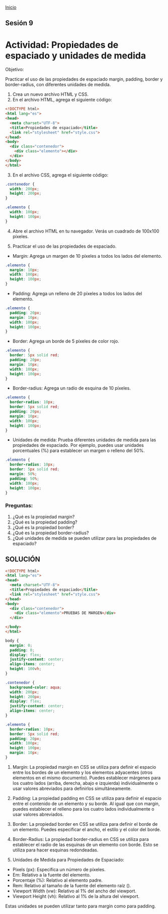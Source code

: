 <!-- No borrar o modificar -->
[Inicio](./index.md)

## Sesión 9 


<!-- Su documentación aquí -->

# Actividad: Propiedades de espaciado y unidades de medida
Objetivo:

Practicar el uso de las propiedades de espaciado margin, padding, border y border-radius, con diferentes unidades de medida.

1. Crea un nuevo archivo HTML y CSS.
2. En el archivo HTML, agrega el siguiente código:
```html
<!DOCTYPE html>
<html lang="es">
<head>
  <meta charset="UTF-8">
  <title>Propiedades de espaciado</title>
  <link rel="stylesheet" href="style.css">
</head>
<body>
  <div class="contenedor">
    <div class="elemento"></div>
  </div>
</body>
</html>
```

3. En el archivo CSS, agrega el siguiente código:
```CSS
.contenedor {
  width: 200px;
  height: 200px;
}

.elemento {
  width: 100px;
  height: 100px;
}
```

4. Abre el archivo HTML en tu navegador. Verás un cuadrado de 100x100 píxeles.

5. Practicar el uso de las propiedades de espaciado.

- Margin: Agrega un margen de 10 píxeles a todos los lados del elemento.
```CSS
.elemento {
  margin: 10px;
  width: 100px;
  height: 100px;
}
```

- Padding: Agrega un relleno de 20 píxeles a todos los lados del elemento.
```css
.elemento {
  padding: 20px;
  margin: 10px;
  width: 100px;
  height: 100px;
}
```

- Border: Agrega un borde de 5 píxeles de color rojo.
```CSS
.elemento {
  border: 5px solid red;
  padding: 20px;
  margin: 10px;
  width: 100px;
  height: 100px;
}
```

- Border-radius: Agrega un radio de esquina de 10 píxeles.
```CSS
.elemento {
  border-radius: 10px;
  border: 5px solid red;
  padding: 20px;
  margin: 10px;
  width: 100px;
  height: 100px;
}
```

- Unidades de medida: Prueba diferentes unidades de medida para las propiedades de espaciado. Por ejemplo, puedes usar unidades porcentuales (%) para establecer un margen o relleno del 50%.
```CSS
.elemento {
  border-radius: 10px;
  border: 5px solid red;
  margin: 50%;
  padding: 50%;
  width: 100px;
  height: 100px;
}
```

### Preguntas:
1. ¿Qué es la propiedad margin?
2. ¿Qué es la propiedad padding?
3. ¿Qué es la propiedad border?
4. ¿Qué es la propiedad border-radius?
5. ¿Qué unidades de medida se pueden utilizar para las propiedades de espaciado? 

## SOLUCIÓN

```html
<!DOCTYPE html>
<html lang="es">
<head>
  <meta charset="UTF-8">
  <title>Propiedades de espaciado</title>
  <link rel="stylesheet" href="style.css">
</head>
<body>
  <div class="contenedor">
    <div class="elemento">PRUEBAS DE MARGEN</div>
  </div>

</body>
</html>
```

```CSS
body {
  margin: 0;
  padding: 0;
  display: flex;
  justify-content: center;
  align-items: center;
  height: 100vh;
}

.contenedor {
  background-color: aqua;
  width: 200px;
  height: 200px;
  display: flex;
  justify-content: center;
  align-items: center;
}

.elemento {
  border-radius: 10px;
  border: 5px solid red;
  padding: 20px;
  width: 100px;
  height: 100px;
  margin: 10px;
}

```
1. Margin:
La propiedad margin en CSS se utiliza para definir el espacio entre los bordes de un elemento y los elementos adyacentes (otros elementos en el mismo documento). Puedes establecer márgenes para los cuatro lados (arriba, derecha, abajo e izquierda) individualmente o usar valores abreviados para definirlos simultáneamente.

2. Padding:
La propiedad padding en CSS se utiliza para definir el espacio entre el contenido de un elemento y su borde. Al igual que con margin, puedes establecer el relleno para los cuatro lados individualmente o usar valores abreviados.

3. Border:
La propiedad border en CSS se utiliza para definir el borde de un elemento. Puedes especificar el ancho, el estilo y el color del borde.

4. Border-Radius:
La propiedad border-radius en CSS se utiliza para establecer el radio de las esquinas de un elemento con borde. Esto se utiliza para hacer esquinas redondeadas.

5. Unidades de Medida para Propiedades de Espaciado:

- Pixels (px): Especifica un número de píxeles.
- Em: Relativo a la fuente del elemento.
- Porcentaje (%): Relativo al elemento padre.
- Rem: Relativo al tamaño de la fuente del elemento raíz (<html>).
- Viewport Width (vw): Relativo al 1% del ancho del viewport.
- Viewport Height (vh): Relativo al 1% de la altura del viewport.

Estas unidades se pueden utilizar tanto para margin como para padding.
